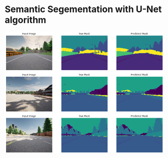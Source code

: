 # Semantic Segementation with U-Net algorithm


<img src="https://github.com/AyobamiAdebesin/Computer-Vision-DeepLearning-AI/blob/master/Week%203/outputs/input_image1.png">
<img src="https://github.com/AyobamiAdebesin/Computer-Vision-DeepLearning-AI/blob/master/Week%203/outputs/input_image2.png">
<img src="https://github.com/AyobamiAdebesin/Computer-Vision-DeepLearning-AI/blob/master/Week%203/outputs/input_image3.png">

